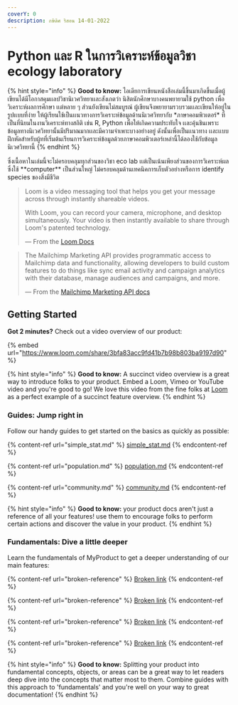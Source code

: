 ```yaml
---
coverY: 0
description: กษิดิศ ริสอน 14-01-2022
---
```


# Python และ R ในการวิเคราะห์ข้อมูลวิชา ecology laboratory



{% hint style="info" %}
**Good to know:** ไอเดียการเขียนหนังสือเล่มนี้ขึ้นมาเกิดขึ้นเมื่อผู้เขียนได้มีโอกาสคุมเเลปวิชานิเวศวิทยาเเละสังเกตว่า นิสิตนักศึกษาบางคนพยายามใช้ python เพื่อวิเคราะห์ผลการศึกษา เเต่หลาย ๆ ส่วนยังเขียนไม่สมบูรณ์ ผู้เขียนจึงพยายามรวบรวมเเละเขียนให้อยู่ในรูปเเบบที่ง่าย ให้ผู้เรียนใช้เป็นเเนวทางการวิเคราะห์ข้อมูลด้านนิเวศวิทยากับ \*ภาษาคอมพิวเตอร์\* ที่เป็นที่นิยมในงานวิเคราะห์ทางสถิติ เช่น R, Python เพื่อให้เกิดความประทับใจ เเละคุ้นชินเพราะข้อมูลทางนิเวศวิทยานั้นมีปริมาณมากเเละมีความจำเพาะบางอย่างอยู่ ดังนั้นเพื่อเป็นเเนวทาง เเละเเบบฝึกหัดสำหรับผู้ทที่เริ่มต้นเรียนการวิเคราะห์ข้อมูลด้วยภาษาคอมพิวเตอร์เหล่านี้ได้ลองใช้กับข้อมูลนิเวศวิทยานี้
{% endhint %}

ซึ่งเนื้อหาในเล่มนี้จะไม่ครอบคลุมทุกส่วนของวิชา eco lab เเต่เป็นเน้นเพียงส่วนของการวิเคราะห์ผล ซึ่งใช้ \*\*computer\*\* เป็นส่วนใหญ่ ไม่ครอบคลุมด้านเทคนิคการเก็บตัวอย่างหรือการ identify species ของสิ่งมีชีวิต

> Loom is a video messaging tool that helps you get your message across through instantly shareable videos.
>
> With Loom, you can record your camera, microphone, and desktop simultaneously. Your video is then instantly available to share through Loom's patented technology.
>
> — From the [Loom Docs](https://support.loom.com/hc/en-us/articles/360002158057-What-is-Loom-)

> The Mailchimp Marketing API provides programmatic access to Mailchimp data and functionality, allowing developers to build custom features to do things like sync email activity and campaign analytics with their database, manage audiences and campaigns, and more.
>
> — From the [Mailchimp Marketing API docs](https://mailchimp.com/developer/marketing/docs/fundamentals/)

## Getting Started

**Got 2 minutes?** Check out a video overview of our product:

{% embed url="https://www.loom.com/share/3bfa83acc9fd41b7b98b803ba9197d90" %}

{% hint style="info" %}
**Good to know:** A succinct video overview is a great way to introduce folks to your product. Embed a Loom, Vimeo or YouTube video and you're good to go! We love this video from the fine folks at [Loom](https://loom.com) as a perfect example of a succinct feature overview.
{% endhint %}

### Guides: Jump right in

Follow our handy guides to get started on the basics as quickly as possible:

{% content-ref url="simple_stat.md" %}
[simple\_stat.md](simple\_stat.md)
{% endcontent-ref %}

{% content-ref url="population.md" %}
[population.md](population.md)
{% endcontent-ref %}

{% content-ref url="community.md" %}
[community.md](community.md)
{% endcontent-ref %}

{% hint style="info" %}
**Good to know:** your product docs aren't just a reference of all your features! use them to encourage folks to perform certain actions and discover the value in your product.
{% endhint %}

### Fundamentals: Dive a little deeper

Learn the fundamentals of MyProduct to get a deeper understanding of our main features:

{% content-ref url="broken-reference" %}
[Broken link](broken-reference)
{% endcontent-ref %}

{% content-ref url="broken-reference" %}
[Broken link](broken-reference)
{% endcontent-ref %}

{% content-ref url="broken-reference" %}
[Broken link](broken-reference)
{% endcontent-ref %}

{% content-ref url="broken-reference" %}
[Broken link](broken-reference)
{% endcontent-ref %}

{% hint style="info" %}
**Good to know:** Splitting your product into fundamental concepts, objects, or areas can be a great way to let readers deep dive into the concepts that matter most to them. Combine guides with this approach to 'fundamentals' and you're well on your way to great documentation!
{% endhint %}
